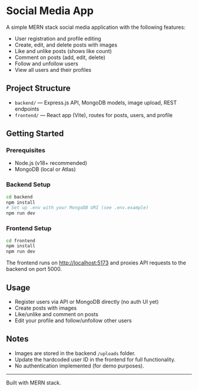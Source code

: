 # Social Media App

A simple MERN stack social media application with the following features:
- User registration and profile editing
- Create, edit, and delete posts with images
- Like and unlike posts (shows like count)
- Comment on posts (add, edit, delete)
- Follow and unfollow users
- View all users and their profiles

## Project Structure

- `backend/` — Express.js API, MongoDB models, image upload, REST endpoints
- `frontend/` — React app (Vite), routes for posts, users, and profile

## Getting Started

### Prerequisites

- Node.js (v18+ recommended)
- MongoDB (local or Atlas)

### Backend Setup

```bash
cd backend
npm install
# Set up .env with your MongoDB URI (see .env.example)
npm run dev
```

### Frontend Setup

```bash
cd frontend
npm install
npm run dev
```

The frontend runs on [http://localhost:5173](http://localhost:5173) and proxies API requests to the backend on port 5000.

## Usage

- Register users via API or MongoDB directly (no auth UI yet)
- Create posts with images
- Like/unlike and comment on posts
- Edit your profile and follow/unfollow other users

## Notes

- Images are stored in the backend `/uploads` folder.
- Update the hardcoded user ID in the frontend for full functionality.
- No authentication implemented (for demo purposes).

---
Built with MERN stack.
